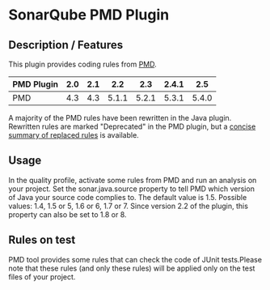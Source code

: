 SonarQube PMD Plugin
====================
## Description / Features
This plugin provides coding rules from [PMD](http://pmd.sourceforge.net/).

PMD Plugin|2.0|2.1|2.2|2.3|2.4.1|2.5
-------|---|---|---|---|---|---
PMD|4.3|4.3|5.1.1|5.2.1|5.3.1|5.4.0

A majority of the PMD rules have been rewritten in the Java plugin. Rewritten rules are marked "Deprecated" in the PMD plugin, but a [concise summary of replaced rules](http://dist.sonarsource.com/reports/coverage/pmd.html) is available.

## Usage
In the quality profile, activate some rules from PMD and run an analysis on your project.
Set the sonar.java.source property to tell PMD which version of Java your source code complies to. The default value is 1.5. Possible values: 1.4, 1.5 or 5, 1.6 or 6, 1.7 or 7. Since version 2.2 of the plugin, this property can also be set to 1.8 or 8.

## Rules on test
PMD tool provides some rules that can check the code of JUnit tests.Please note that these rules (and only these rules) will be applied only on the test files of your project.
